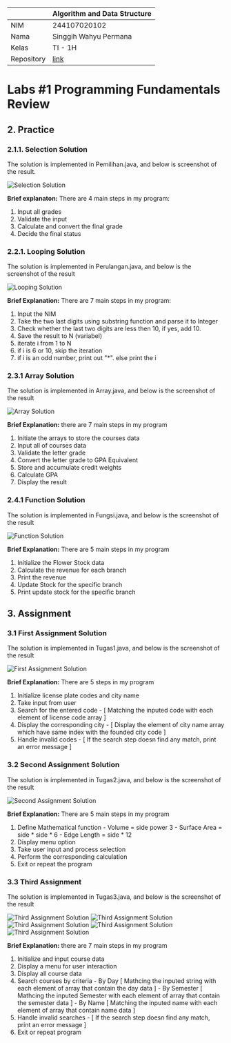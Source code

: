 |  | Algorithm and Data Structure |
|--|--|
| NIM |  244107020102|
| Nama |  Singgih Wahyu Permana |
| Kelas | TI - 1H |
| Repository | [link](https://github.com/eeswepe/AlgoDS) |

# Labs #1 Programming Fundamentals Review

## 2. Practice

### 2.1.1. Selection Solution

The solution is implemented in Pemilihan.java, and below is screenshot of the result.

![Selection Solution](./img/Pemilihan.png)

**Brief explanaton:** There are 4 main steps in my program: 
1. Input all grades
2. Validate the input
3. Calculate and convert the final grade
4. Decide the final status

### 2.2.1. Looping Solution
The solution is implemented in Perulangan.java, and below is the screenshot of the result

![Looping Solution](./img/Perulangan.png) 

**Brief Explanation:** There are 7 main steps in my program:
1. Input the NIM
2. Take the two last digits using substring function and parse it to Integer
3. Check whether the last two digits are less then 10, if yes, add 10. 
4. Save the result to N (variabel)
5. iterate i from 1 to N
6. if i is 6 or 10, skip the iteration
7. if i is an odd number, print out "*". else print the i

### 2.3.1 Array Solution

The solution is implemented in Array.java, and below is the screenshot of the result

![Array Solution](./img/Array.png) 

**Brief Explanation:** there are 7 main steps in my program 
1. Initiate the arrays to store the courses data
2. Input all of courses data
3. Validate the letter grade
4. Convert the letter grade to GPA Equivalent
5. Store and accumulate credit weights
6. Calculate GPA
7. Display the result

### 2.4.1 Function Solution

The solution is implemented in Fungsi.java, and below is the screenshot of the result

![Function Solution](./img/Fungsi.png) 

**Brief Explanation:** There are 5 main steps in my program

1. Initialize the Flower Stock data
2. Calculate the revenue for each branch
3. Print the revenue
4. Update Stock for the specific branch
5. Print update stock for the specific branch

## 3. Assignment 

### 3.1 First Assignment Solution
The solution is implemented in Tugas1.java, and below is the screenshot of the result

![First Assignment Solution](./img/Tugas1.png) 

**Brief Explanation:** There are 5 steps in my program
1. Initialize license plate codes and city name
2. Take input from user
3. Search for the entered code
\- [ Matching the inputed code with each element of license code array ]
5. Display the corresponding city
\- [ Display the element of city name array which have same index with the founded city code ]
7. Handle invalid codes
\- [ If the search step doesn find any match, print an error message ]

### 3.2 Second Assignment Solution
The solution is implemented in Tugas2.java, and below is the screenshot of the result

![Second Assignment Solution](./img/Tugas2.png) 

**Brief Explanation:** There are 5 main steps in my program
1. Define Mathematical function
\- Volume = side power 3
\- Surface Area = side * side * 6
\- Edge Length = side * 12
3. Display menu option
4. Take user input and process selection
5. Perform the corresponding calculation
6. Exit or repeat the program

### 3.3 Third Assignment
The solution is implemented in Tugas3.java, and below is the screenshot of the result

![Third Assignment Solution](./img/Tugas3_input.png)
![Third Assignment Solution](./img/Tugas3_showAll.png)
![Third Assignment Solution](./img/Tugas3_showByDay.png)
![Third Assignment Solution](./img/Tugas3_showBySemester.png)
![Third Assignment Solution](./img/Tugas3_showByName.png)


**Brief Explanation:** there are 7 main steps in my program 
1. Initialize and input course data
2. Display a menu for user interaction
3. Display all course data
4. Search courses by criteria
\- By Day [ Mathcing the inputed string with each element of array that contain the day data ]
\- By Semester [ Mathcing the inputed Semester with each element of array that contain the semester data ]
\- By Name [ Matching the inputed name with each element of array that contain name data ]
5. Handle invalid searches
\- [ If the search step doesn find any match, print an error message ]
7. Exit or repeat program

